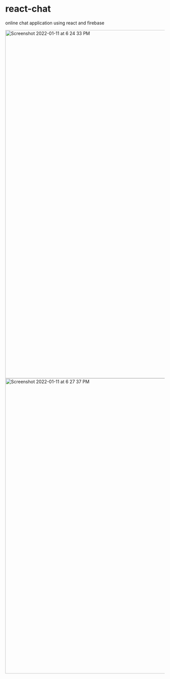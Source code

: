# react-chat
online chat application using react and firebase

<img width="1098" alt="Screenshot 2022-01-11 at 6 24 33 PM" src="https://user-images.githubusercontent.com/67012947/148947145-2ccb7efe-4d05-4a54-bbe6-a8d6ba37141b.png">
<img width="931" alt="Screenshot 2022-01-11 at 6 27 37 PM" src="https://user-images.githubusercontent.com/67012947/148947156-bcf1aa1e-1dee-42b8-bcec-4ee2cc46a5c3.png">
